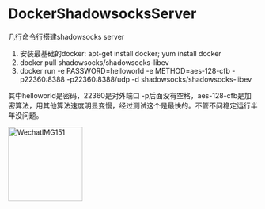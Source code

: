 # DockerShadowsocksServer

几行命令行搭建shadowsocks server

1. 安装最基础的docker: apt-get install docker; yum install docker
2. docker pull shadowsocks/shadowsocks-libev
3. docker run -e PASSWORD=helloworld -e METHOD=aes-128-cfb -p22360:8388 -p22360:8388/udp -d shadowsocks/shadowsocks-libev

其中helloworld是密码，22360是对外端口 -p后面没有空格，aes-128-cfb是加密算法，用其他算法速度明显变慢，经过测试这个是最快的。不管不问稳定运行半年没问题。

<img width="150" alt="WechatIMG151" src="https://user-images.githubusercontent.com/2038071/110611311-0f008000-81ca-11eb-97b4-18fb7aa1d941.png">
